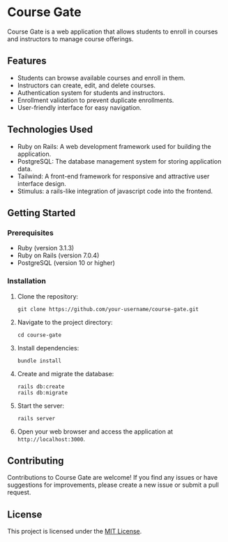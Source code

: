 # Course Gate

Course Gate is a web application that allows students to enroll in courses and instructors to manage course offerings.

## Features

- Students can browse available courses and enroll in them.
- Instructors can create, edit, and delete courses.
- Authentication system for students and instructors.
- Enrollment validation to prevent duplicate enrollments.
- User-friendly interface for easy navigation.

## Technologies Used

- Ruby on Rails: A web development framework used for building the application.
- PostgreSQL: The database management system for storing application data.
- Tailwind: A front-end framework for responsive and attractive user interface design.
- Stimulus: a rails-like integration of javascript code into the frontend.

## Getting Started

### Prerequisites

- Ruby (version 3.1.3)
- Ruby on Rails (version 7.0.4)
- PostgreSQL (version 10 or higher)

### Installation

1. Clone the repository:

   ```shell
   git clone https://github.com/your-username/course-gate.git
   ```
2. Navigate to the project directory:
   
   ```shell
   cd course-gate
   ```
   
   
3. Install dependencies:

    ```shell
    bundle install
    ```

4. Create and migrate the database:
    ```shell
    rails db:create
    rails db:migrate
    ```

5. Start the server:
    ```shell
    rails server
    ```

6. Open your web browser and access the application at `http://localhost:3000`.

## Contributing

Contributions to Course Gate are welcome! If you find any issues or have suggestions for improvements, please create a new issue or submit a pull request.

## License

This project is licensed under the [MIT License](https://opensource.org/licenses/MIT).
